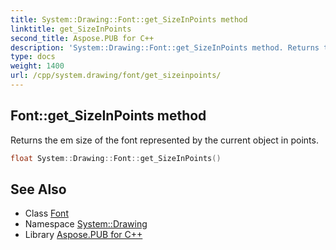 ```yaml
---
title: System::Drawing::Font::get_SizeInPoints method
linktitle: get_SizeInPoints
second_title: Aspose.PUB for C++
description: 'System::Drawing::Font::get_SizeInPoints method. Returns the em size of the font represented by the current object in points in C++.'
type: docs
weight: 1400
url: /cpp/system.drawing/font/get_sizeinpoints/
---
```

## Font::get_SizeInPoints method


Returns the em size of the font represented by the current object in points.

```cpp
float System::Drawing::Font::get_SizeInPoints()
```

## See Also

* Class [Font](../)
* Namespace [System::Drawing](../../)
* Library [Aspose.PUB for C++](../../../)
